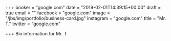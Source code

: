 +++
booker = "google.com"
date = "2019-02-01T14:39:15+00:00"
draft = true
email = ""
facebook = "google.com"
image = "/jbs/img/portfolio/business-card.jpg"
instagram = "google.com"
title = "Mr. T."
twitter = "google.com"

+++
Bio information for Mr. T